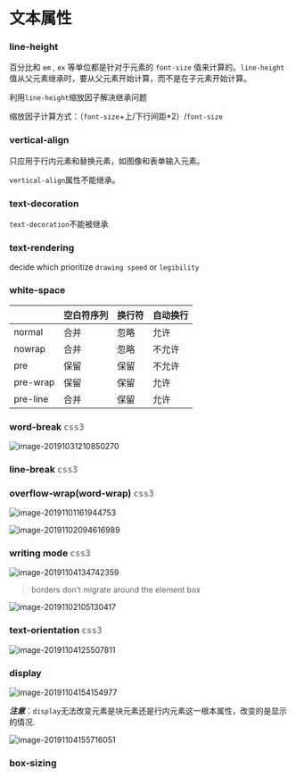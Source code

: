 # 	文本属性

### line-height

百分比和 `em` , `ex` 等单位都是针对于元素的 `font-size` 值来计算的。`line-height`值从父元素继承时，要从父元素开始计算，而不是在子元素开始计算。

利用`line-height`缩放因子解决继承问题

缩放因子计算方式：（`font-size`+上/下行间距*2）/`font-size`

### vertical-align

只应用于行内元素和替换元素，如图像和表单输入元素。

`vertical-align`属性不能继承。

### text-decoration

`text-decoration`不能被继承

### text-rendering

decide which prioritize `drawing speed` or `legibility`

### white-space

|          | 空白符序列 | 换行符 | 自动换行 |
| -------- | ---------- | ------ | -------- |
| normal   | 合并       | 忽略   | 允许     |
| nowrap   | 合并       | 忽略   | 不允许   |
| pre      | 保留       | 保留   | 不允许   |
| pre-wrap | 保留       | 保留   | 允许     |
| pre-line | 合并       | 保留   | 允许     |

### word-break <font color="grey" size="4">`css3`</font>

![image-20191031210850270](C:\Users\GongYoucheng\AppData\Roaming\Typora\typora-user-images\image-20191031210850270.png)

### line-break <font color="grey" size="4">`css3`</font>



### overflow-wrap(word-wrap) <font color="grey" size="4">`css3`</font>

![image-20191101161944753](D:\nodeProj\CSS-The-Definitive-Guide-Nodes\image-20191101161944753.png)

![image-20191102094616989](D:\nodeProj\CSS-The-Definitive-Guide-Nodes\image-20191102094616989.png)

### writing mode <font color="grey" size="4">`css3`</font>

![image-20191104134742359](D:\nodeProj\CSS-The-Definitive-Guide-Nodes\image-20191104134742359.png)

> borders don’t migrate around the element box

![image-20191102105130417](D:\nodeProj\CSS-The-Definitive-Guide-Nodes\image-20191102105130417.png)

### text-orientation <font color="grey" size="4">`css3`</font>

![image-20191104125507811](D:\nodeProj\CSS-The-Definitive-Guide-Nodes\image-20191104125507811.png)

### display

![image-20191104154154977](D:\nodeProj\CSS-The-Definitive-Guide-Nodes\image-20191104154154977.png)

***注意***：`display`无法改变元素是块元素还是行内元素这一根本属性，改变的是显示的情况.

![image-20191104155716051](D:\nodeProj\CSS-The-Definitive-Guide-Nodes\image-20191104155716051.png)

### box-sizing

